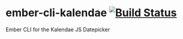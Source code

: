 # ember-cli-kalendae [![Build Status](https://travis-ci.org/shak/ember-cli-kalendae.svg?branch=master)](https://travis-ci.org/shak/ember-cli-kalendae)

Ember CLI for the Kalendae JS Datepicker
